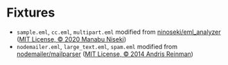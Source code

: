# Fixtures

* `sample.eml`, `cc.eml`, `multipart.eml` modified from [ninoseki/eml_analyzer](https://github.com/ninoseki/eml_analyzer/tree/1a65de7ebf6cbf9f526161490e395f32336efd9d/tests/fixtures) ([MIT License, © 2020 Manabu Niseki](https://github.com/ninoseki/eml_analyzer/tree/1a65de7ebf6cbf9f526161490e395f32336efd9d/LICENSE))
* `nodemailer.eml`, `large_text.eml`, `spam.eml` modified from [nodemailer/mailparser](https://github.com/nodemailer/mailparser/tree/4abe1df6013dcba1eaf60f3dd484c2650268a580/test/fixtures) ([MIT License, © 2014 Andris Reinman](https://github.com/nodemailer/mailparser/blob/4abe1df6013dcba1eaf60f3dd484c2650268a580/LICENSE))
